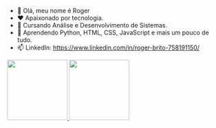 - 👋 Olá, meu nome é Roger
- ❤️ Apaixonado por tecnologia.
- 🎩 Cursando Análise e Desenvolvimento de Sistemas.
- 🌱 Aprendendo Python, HTML, CSS, JavaScript e mais um pouco de tudo.
- 📫 LinkedIn: https://www.linkedin.com/in/roger-brito-758191150/


<div>
  <a href="https://github.com/rogergbrito">
  <img height="140em" src="https://github-readme-stats.vercel.app/api?username=rogergbrito&show_icons=true&theme=dark&include_all_commits=true&count_private=true%22/%3E">
  <img height="140em" src="https://github-readme-stats.vercel.app/api/top-langs/?username=rogergbrito&layout=compact&langs_count=7&theme=dark%22/%3E">
</div>
